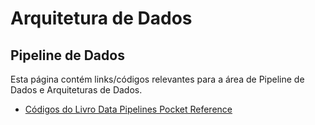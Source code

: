 # Arquitetura de Dados

## Pipeline de Dados
Esta página contém links/códigos relevantes para a área de Pipeline de Dados e Arquiteturas de Dados. 

- [Códigos do Livro Data Pipelines Pocket Reference](https://github.com/jamesdensmore/datapipelinesbook)
